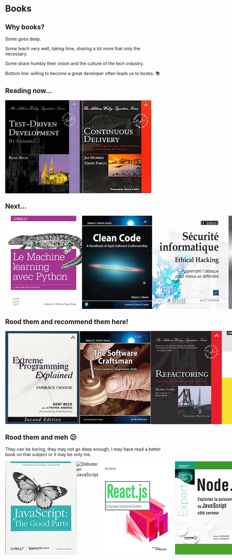 # Books

## Why books?

Some goes deep.

Some teach very well, taking time, sharing a lot more that only the necessary.

Some share humbly their vision and the culture of the tech industry.

Bottom line: willing to become a great developer often leads us to books. 📚

## Reading now...

<div style="display:flex;flex-direction:row;">
    <img src="./images/books/tdd.png" alt="Test Driven Development" />
    <img src="./images/books/continuous-delivery.jpg" alt="Continuous Delivery" />
</div>

## Next...

<div style="display:flex;flex-direction:row;">
    <img src="./images/books/machine-learning-python.jpg" alt="Machine learning avec Python" />
    <img src="./images/books/clean-code.png" alt="Clean code" />
    <img src="./images/books/ethical-hacking-eni.jpg" alt="Ethical hacking - Eni éditions" />
    <img src="./images/books/gray-hat-hacking.jpg" alt="Gray Hat Hacking" />
    <img src="./images/books/functional-domain-modeling.png" alt="Functional Reactive Domain Modeling" />
    <img src="./images/books/practical-monitoring.jpg" alt="Practical Monitoring" />
</div>

## Rood them and recommend them here!

<div style="display:flex;flex-direction:row;">
    <img src="./images/books/extreme-programming.jpg" alt="Extreme Programming Explained: Embrace Change" />
    <img src="./images/books/software-craftsman.jpg" alt="Software Crafstman" />
    <img src="./images/books/refactoring-fowler-beck.jpg" alt="Refactoring - Fowler and Beck" />
    <img src="./images/books/ydkjs.jpg" alt="You don't know JS - Kyle Simpson" />
    <img src="./images/books/linux-preparation-a-la-certification.jpg" alt="Linux - Préparation à la certification" />
    <img src="./images/books/html5-reference.jpg" alt="HTML 5 Une référence pour le développeur web" />
    <img src="./images/books/mongodb.jpg" alt="MongoDB" />
    <img src="./images/books/practical-vim.jpg" alt="Practical VIM" />
    <img src="./images/books/vue.jpg" alt="Vue.js" />
    <img src="./images/books/react.jpg" alt="React.js" />
    <img src="./images/books/git.jpg" alt="Git" />
    <img src="./images/books/css3-flexbox.jpg" alt="CSS3 Flexbox" />
    <img src="./images/books/learning-the-vi-and-vim.jpg" alt="Learning the Vi and Vim" />
    <img src="./images/books/programming-ts.jpg" alt="Programming TS" />
</div>

## Rood them and meh 😕

They can be boring, they may not go deep enough, I may have read a better book on that subject or it may be only me.

<div style="display:flex;flex-direction:row;">
    <img src="./images/books/js-good-parts.jpg" alt="JS The good parts" />
    <img src="./images/books/débuter-en-js.jpg" alt="Débuter en JavaScript" />
    <img src="./images/books/react-LE-framework.jpg" alt="React LE framework" />
    <img src="./images/books/node.jpg" alt="Node.js" />
</div>
